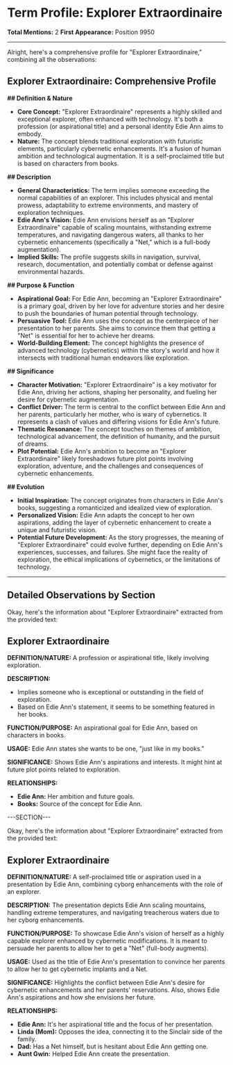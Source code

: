 # Term Profile: Explorer Extraordinaire

**Total Mentions:** 2
**First Appearance:** Position 9950

---

Alright, here's a comprehensive profile for "Explorer Extraordinaire," combining all the observations:

## Explorer Extraordinaire: Comprehensive Profile

**## Definition & Nature**

*   **Core Concept:** "Explorer Extraordinaire" represents a highly skilled and exceptional explorer, often enhanced with technology. It's both a profession (or aspirational title) and a personal identity Edie Ann aims to embody.
*   **Nature:** The concept blends traditional exploration with futuristic elements, particularly cybernetic enhancements. It's a fusion of human ambition and technological augmentation. It is a self-proclaimed title but is based on characters from books.

**## Description**

*   **General Characteristics:** The term implies someone exceeding the normal capabilities of an explorer. This includes physical and mental prowess, adaptability to extreme environments, and mastery of exploration techniques.
*   **Edie Ann's Vision:** Edie Ann envisions herself as an "Explorer Extraordinaire" capable of scaling mountains, withstanding extreme temperatures, and navigating dangerous waters, all thanks to her cybernetic enhancements (specifically a "Net," which is a full-body augmentation).
*   **Implied Skills:** The profile suggests skills in navigation, survival, research, documentation, and potentially combat or defense against environmental hazards.

**## Purpose & Function**

*   **Aspirational Goal:** For Edie Ann, becoming an "Explorer Extraordinaire" is a primary goal, driven by her love for adventure stories and her desire to push the boundaries of human potential through technology.
*   **Persuasive Tool:** Edie Ann uses the concept as the centerpiece of her presentation to her parents. She aims to convince them that getting a "Net" is essential for her to achieve her dreams.
*   **World-Building Element:** The concept highlights the presence of advanced technology (cybernetics) within the story's world and how it intersects with traditional human endeavors like exploration.

**## Significance**

*   **Character Motivation:** "Explorer Extraordinaire" is a key motivator for Edie Ann, driving her actions, shaping her personality, and fueling her desire for cybernetic augmentation.
*   **Conflict Driver:** The term is central to the conflict between Edie Ann and her parents, particularly her mother, who is wary of cybernetics. It represents a clash of values and differing visions for Edie Ann's future.
*   **Thematic Resonance:** The concept touches on themes of ambition, technological advancement, the definition of humanity, and the pursuit of dreams.
*   **Plot Potential:** Edie Ann's ambition to become an "Explorer Extraordinaire" likely foreshadows future plot points involving exploration, adventure, and the challenges and consequences of cybernetic enhancements.

**## Evolution**

*   **Initial Inspiration:** The concept originates from characters in Edie Ann's books, suggesting a romanticized and idealized view of exploration.
*   **Personalized Vision:** Edie Ann adapts the concept to her own aspirations, adding the layer of cybernetic enhancement to create a unique and futuristic vision.
*   **Potential Future Development:** As the story progresses, the meaning of "Explorer Extraordinaire" could evolve further, depending on Edie Ann's experiences, successes, and failures. She might face the reality of exploration, the ethical implications of cybernetics, or the limitations of technology.

---

## Detailed Observations by Section

Okay, here's the information about "Explorer Extraordinaire" extracted from the provided text:

## Explorer Extraordinaire

**DEFINITION/NATURE:** A profession or aspirational title, likely involving exploration.

**DESCRIPTION:**
*   Implies someone who is exceptional or outstanding in the field of exploration.
*   Based on Edie Ann's statement, it seems to be something featured in her books.

**FUNCTION/PURPOSE:** An aspirational goal for Edie Ann, based on characters in books.

**USAGE:** Edie Ann states she wants to be one, "just like in my books."

**SIGNIFICANCE:** Shows Edie Ann's aspirations and interests. It might hint at future plot points related to exploration.

**RELATIONSHIPS:**

*   **Edie Ann:** Her ambition and future goals.
*   **Books:** Source of the concept for Edie Ann.

---SECTION---

Okay, here's the information about "Explorer Extraordinaire" extracted from the provided text:

## Explorer Extraordinaire

**DEFINITION/NATURE:** A self-proclaimed title or aspiration used in a presentation by Edie Ann, combining cyborg enhancements with the role of an explorer.

**DESCRIPTION:** The presentation depicts Edie Ann scaling mountains, handling extreme temperatures, and navigating treacherous waters due to her cyborg enhancements.

**FUNCTION/PURPOSE:** To showcase Edie Ann's vision of herself as a highly capable explorer enhanced by cybernetic modifications. It is meant to persuade her parents to allow her to get a "Net" (full-body augments).

**USAGE:** Used as the title of Edie Ann's presentation to convince her parents to allow her to get cybernetic implants and a Net.

**SIGNIFICANCE:** Highlights the conflict between Edie Ann's desire for cybernetic enhancements and her parents' reservations. Also, shows Edie Ann's aspirations and how she envisions her future.

**RELATIONSHIPS:**

*   **Edie Ann:** It's her aspirational title and the focus of her presentation.
*   **Linda (Mom):** Opposes the idea, connecting it to the Sinclair side of the family.
*   **Dad:** Has a Net himself, but is hesitant about Edie Ann getting one.
*   **Aunt Gwin:** Helped Edie Ann create the presentation.
